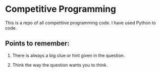 # Competitive Programming
This is a repo of all competitive programming code. I have used Python to code.

## Points to remember:
1. There is always a big clue or hint given in the question. 

2. Think the way the question wants you to think. 